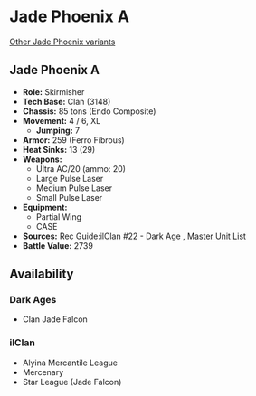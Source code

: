 # Jade Phoenix A 

[Other Jade Phoenix variants](../jade_phoenix.md) 

## Jade Phoenix A 

- **Role:** Skirmisher 
- **Tech Base:** Clan (3148) 
- **Chassis:** 85 tons (Endo Composite) 
- **Movement:** 4 / 6, XL 
  - **Jumping:** 7 
- **Armor:** 259 (Ferro Fibrous) 
- **Heat Sinks:** 13 (29) 
- **Weapons:** 
  - Ultra AC/20 (ammo: 20) 
  - Large Pulse Laser 
  - Medium Pulse Laser 
  - Small Pulse Laser 
- **Equipment:** 
  - Partial Wing 
  - CASE 
- **Sources:** Rec Guide:ilClan #22 - Dark Age , [Master Unit List](http://masterunitlist.info/Unit/Details/8294) 
- **Battle Value:** 2739 

## Availability 

### Dark Ages 

- Clan Jade Falcon 

### ilClan 

- Alyina Mercantile League 
- Mercenary 
- Star League (Jade Falcon) 

